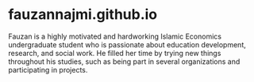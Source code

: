 # fauzannajmi.github.io
Fauzan is a highly motivated and hardworking Islamic Economics undergraduate student who is  passionate about education development, research, and social work. He filled her time by trying  new things throughout his studies, such as being part in several organizations and participating  in projects.
